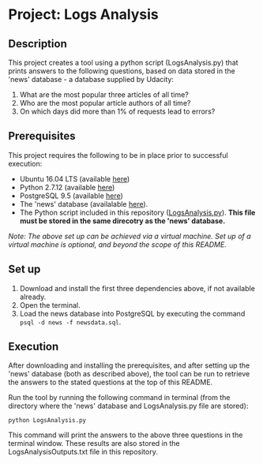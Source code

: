 # Project: Logs Analysis

## Description
This project creates a tool using a python script (LogsAnalysis.py) that prints answers to the following questions, based on data stored in the 'news' database - a database supplied by Udacity:

1. What are the most popular three articles of all time?
2. Who are the most popular article authors of all time?
3. On which days did more than 1% of requests lead to errors?

## Prerequisites
This project requires the following to be in place prior to successful execution:
- Ubuntu 16.04 LTS (available [here](http://releases.ubuntu.com/16.04/))
- Python 2.7.12 (available [here](https://www.python.org/downloads/release/python-2712/))
- PostgreSQL 9.5 (available [here](https://www.enterprisedb.com/downloads/postgres-postgresql-downloads))
- The 'news' database (availalable [here](https://d17h27t6h515a5.cloudfront.net/topher/2016/August/57b5f748_newsdata/newsdata.zip)).
- The Python script included in this repository ([LogsAnalysis.py](https://github.com/abhishekharee/udacity-logs-analysis/blob/master/LogsProject.py)). **This file must be stored in the same direcotry as the 'news' database.**

_Note: The above set up can be achieved via a virtual machine. Set up of a virtual machine is optional, and beyond the scope of this README._

## Set up
1. Download and install the first three dependencies above, if not available already.
2. Open the terminal.
3. Load the news database into PostgreSQL by executing the command `psql -d news -f newsdata.sql`.

## Execution
After downloading and installing the prerequisites, and after setting up the 'news' database (both as described above), the tool can be run to retrieve the answers to the stated questions at the top of this README.

Run the tool by running the following command in terminal (from the directory where the 'news' database and LogsAnalysis.py file are stored):

`python LogsAnalysis.py`

This command will print the answers to the above three questions in the terminal window. These results are also stored in the LogsAnalysisOutputs.txt file in this repository.
